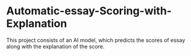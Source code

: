 # Automatic-essay-Scoring-with-Explanation
This project consists of an AI model, which predicts the scores of essay along with the explanation of the score.
